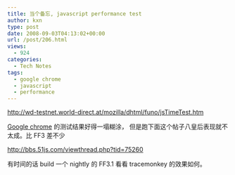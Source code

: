 ```yaml
---
title: 当个备忘, javascript performance test
author: kxn
type: post
date: 2008-09-03T04:13:02+00:00
url: /post/206.html
views:
  - 924
categories:
  - Tech Notes
tags:
  - google chrome
  - javascript
  - performance
---
```


http://wd-testnet.world-direct.at/mozilla/dhtml/funo/jsTimeTest.htm

[Google chrome][1] 的测试结果好得一塌糊涂， 但是跑下面这个帖子八皇后表现就不太成。比 FF3 差不少

http://bbs.51js.com/viewthread.php?tid=75260

有时间的话 build 一个 nightly 的 FF3.1 看看 tracemonkey 的效果如何。

[1]: http://www.google.com/chrome
